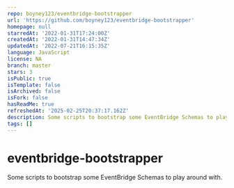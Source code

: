 ```yaml
---
repo: boyney123/eventbridge-bootstrapper
url: 'https://github.com/boyney123/eventbridge-bootstrapper'
homepage: null
starredAt: '2022-01-31T17:24:00Z'
createdAt: '2022-01-31T14:47:34Z'
updatedAt: '2022-07-21T16:15:35Z'
language: JavaScript
license: NA
branch: master
stars: 3
isPublic: true
isTemplate: false
isArchived: false
isFork: false
hasReadMe: true
refreshedAt: '2025-02-25T20:37:17.162Z'
description: Some scripts to bootstrap some EventBridge Schemas to play around with.
tags: []
---
```


# eventbridge-bootstrapper

Some scripts to bootstrap some EventBridge Schemas to play around with.

